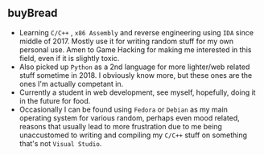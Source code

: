## buyBread  
* Learning `C/C++` , `x86 Assembly` and reverse engineering using `IDA` since middle of 2017. Mostly use it for writing random stuff for my own personal use. Amen to Game Hacking for making me interested in this field, even if it is slightly toxic.  
* Also picked up `Python` as a 2nd language for more lighter/web related stuff sometime in 2018. I obviously know more, but these ones are the ones I'm actually competant in.  
* Currently a student in web development, see myself, hopefully, doing it in the future for food.  
* Occasionally I can be found using `Fedora` or `Debian` as my main operating system for various random, perhaps even mood related, reasons that usually lead to more frustration due to me being unaccustomed to writing and compiling my `C/C++` stuff on something that's not `Visual Studio`.
